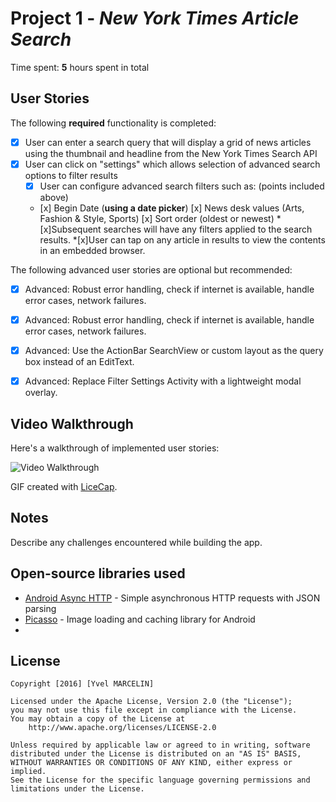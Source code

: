# Project 1 - *New York Times Article Search*


Time spent: **5** hours spent in total

## User Stories

The following **required** functionality is completed:

* [x] User can enter a search query that will display a grid of news articles using the thumbnail and headline from the New York Times Search API
* [x] User can click on "settings" which allows selection of advanced search options to filter results
  * [x] User can configure advanced search filters such as: (points included above) 
  *    [x] Begin Date (**using a date picker**)
       [x] News desk values (Arts, Fashion & Style, Sports)
	   [x] Sort order (oldest or newest)
*[x]Subsequent searches will have any filters applied to the search results.
*[x]User can tap on any article in results to view the contents in an embedded browser.

The following advanced user stories are optional but recommended:

*[x] Advanced: Robust error handling, check if internet is available, handle error cases, network failures.
*[x] Advanced: Robust error handling, check if internet is available, handle error cases, network failures.
*[x] Advanced: Use the ActionBar SearchView or custom layout as the query box instead of an EditText.
*[x] Advanced: Replace Filter Settings Activity with a lightweight modal overlay.


## Video Walkthrough 

Here's a walkthrough of implemented user stories:

<img src='http://i.imgur.com/link/to/your/gif/Essai3.gif' title='Video Walkthrough' width='' alt='Video Walkthrough' />

GIF created with [LiceCap](http://www.cockos.com/licecap/).

## Notes

Describe any challenges encountered while building the app.

## Open-source libraries used

- [Android Async HTTP](https://github.com/loopj/android-async-http) - Simple asynchronous HTTP requests with JSON parsing
- [Picasso](http://square.github.io/picasso/) - Image loading and caching library for Android
- 

## License

    Copyright [2016] [Yvel MARCELIN]

    Licensed under the Apache License, Version 2.0 (the "License");
    you may not use this file except in compliance with the License.
    You may obtain a copy of the License at
        http://www.apache.org/licenses/LICENSE-2.0

    Unless required by applicable law or agreed to in writing, software
    distributed under the License is distributed on an "AS IS" BASIS,
    WITHOUT WARRANTIES OR CONDITIONS OF ANY KIND, either express or implied.
    See the License for the specific language governing permissions and
    limitations under the License.

